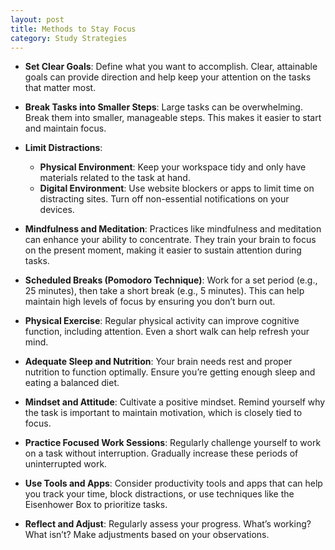 ```yaml
---
layout: post
title: Methods to Stay Focus 
category: Study Strategies
---
```


- **Set Clear Goals**: Define what you want to accomplish. Clear, attainable goals can provide direction and help keep your attention on the tasks that matter most.

- **Break Tasks into Smaller Steps**: Large tasks can be overwhelming. Break them into smaller, manageable steps. This makes it easier to start and maintain focus.

- **Limit Distractions**:

    - **Physical Environment**: Keep your workspace tidy and only have materials related to the task at hand.
    - **Digital Environment**: Use website blockers or apps to limit time on distracting sites. Turn off non-essential notifications on your devices.

- **Mindfulness and Meditation**: Practices like mindfulness and meditation can enhance your ability to concentrate. They train your brain to focus on the present moment, making it easier to sustain attention during tasks.

- **Scheduled Breaks (Pomodoro Technique)**: Work for a set period (e.g., 25 minutes), then take a short break (e.g., 5 minutes). This can help maintain high levels of focus by ensuring you don’t burn out.

- **Physical Exercise**: Regular physical activity can improve cognitive function, including attention. Even a short walk can help refresh your mind.

- **Adequate Sleep and Nutrition**: Your brain needs rest and proper nutrition to function optimally. Ensure you’re getting enough sleep and eating a balanced diet.

- **Mindset and Attitude**: Cultivate a positive mindset. Remind yourself why the task is important to maintain motivation, which is closely tied to focus.

- **Practice Focused Work Sessions**: Regularly challenge yourself to work on a task without interruption. Gradually increase these periods of uninterrupted work.

- **Use Tools and Apps**: Consider productivity tools and apps that can help you track your time, block distractions, or use techniques like the Eisenhower Box to prioritize tasks.

- **Reflect and Adjust**: Regularly assess your progress. What’s working? What isn’t? Make adjustments based on your observations.
